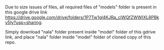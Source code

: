 Due to size issues of files, all required files of "models" folder is present in this google drive link https://drive.google.com/drive/folders/1P7Tw1gl4KJRa_clWQfZWWIXL8PBky5ly?usp=sharing.

Simply download "nala" folder present inside "model" folder of this gdrive link, and place "nala" folder inside "model" folder of cloned copy of this repo.
